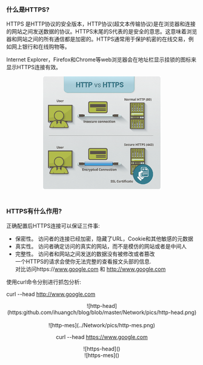 ### 什么是HTTPS?
HTTPS 是HTTP协议的安全版本，HTTP协议(超文本传输协议)是在浏览器和连接的网站之间发送数据的协议。HTTPS末尾的S代表的是安全的意思。这意味着浏览器和网站之间的所有通信都是加密的。HTTPS通常用于保护机密的在线交易，例如网上银行和在线购物等。  

Internet Explorer，Firefox和Chrome等web浏览器会在地址栏显示挂锁的图标来显示HTTPS连接有效。  
<div align="center"> <img src="../Network/pics/http-vs-https.png" height="300px" /> </div><br>

### HTTPS有什么作用?
正确配置后HTTPS连接可以保证三件事:
- 保密性。 访问者的连接已经加密，隐藏了URL，Cookie和其他敏感的元数据
- 真实性。 访问者确定访问的真实的网站，而不是模仿的网站或者是中间人
- 完整性。 访问者和网站之间发送的数据没有被修改或者篡改  
一个HTTPS的请求会使你无法完整的查看报文头部的信息.  
对比访问https://www.google.com 和 http://www.google.com  

使用curl命令分别进行抓包分析:  

curl --head http://www.google.com  

 <div align=center>![http-head](https:github.com/ihuangch/blog/blob/master/Network/pics/http-head.png)</div><br>
<div align=center>![http-mes](../Network/pics/http-mes.png)

curl --head https://www.google.com  

<div align=center>![https-head]()
<div align=center>![https-mes]()


